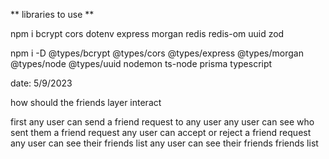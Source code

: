 ** libraries to use  **


npm i bcrypt cors dotenv express morgan redis redis-om uuid zod 

npm i -D @types/bcrypt @types/cors @types/express @types/morgan @types/node @types/uuid nodemon  ts-node prisma typescript


date: 5/9/2023

how should the friends layer interact 

first any user can send a friend request to any user
any user can see who sent them a friend request 
any user can accept or reject a friend request
any user can see their friends list
any user can see their friends friends list

